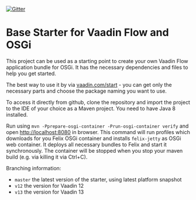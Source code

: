 [![Gitter](https://badges.gitter.im/Join%20Chat.svg)](https://gitter.im/vaadin-flow/Lobby#?utm_source=badge&utm_medium=badge&utm_campaign=pr-badge)

# Base Starter for Vaadin Flow and OSGi

This project can be used as a starting point to create your own Vaadin Flow application bundle for OSGi.
It has the necessary dependencies and files to help you get started.

The best way to use it by via [vaadin.com/start](https://vaadin.com/start) - you can get only the necessary parts and choose the package naming you want to use.

To access it directly from github, clone the repository and import the project to the IDE of your choice as a Maven project. You need to have Java 8 installed.

Run using `mvn -Pprepare-osgi-container -Prun-osgi-container verify` and open [http://localhost:8080](http://localhost:8080) in browser.
This command will run profiles which downloads for you Felix OSGi container and installs `felix-jetty` 
as OSGi web container. It deploys all necessary bundles to Felix and start it synchronously.
The container will be stopped  when you stop your maven build (e.g. via killing it via Ctrl+C).

Branching information:
* `master` the latest version of the starter, using latest platform snapshot
* `v12` the version for Vaadin 12
* `v13` the version for Vaadin 13
